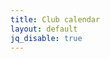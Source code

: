 ```yaml
---
title: Club calendar
layout: default
jq_disable: true
---
```

<div id="myExcelDiv" style="width: 607px; height: 900px"></div>
<script type="text/javascript" src="https://r.office.microsoft.com/r/rlidExcelWLJS?v=1&kip=1"></script>
<script type="text/javascript">
	/*
	 * This code uses the Microsoft Office Excel Javascript object model to programmatically insert the
	 * Excel Web App into a div with id=myExcelDiv. The full API is documented at
	 * https://msdn.microsoft.com/en-GB/library/hh315812.aspx. There you can find out how to programmatically get
	 * values from your Excel file and how to use the rest of the object model. 
	 */

	// Use this file token to reference Calendar1718-jp.xlsx in Excel's APIs
	var fileToken = "SD8EB2B688CF6DF930!136/-8164262475757389520/t=0&s=0&v=!ACv-r5NcGUiUnHI";

	// run the Excel load handler on page load
	if (window.attachEvent) {
		window.attachEvent("onload", loadEwaOnPageLoad);
	} else {
		window.addEventListener("DOMContentLoaded", loadEwaOnPageLoad, false);
	}

	function loadEwaOnPageLoad() {
		var props = {
			item: "'Sheet1'!A1:N83",
			uiOptions: {
				showGridlines: false,
				showParametersTaskPane: false
			},
			interactivityOptions: {
				allowTypingAndFormulaEntry: false,
				allowParameterModification: false,
				allowSorting: false,
				allowFiltering: false,
				allowPivotTableInteractivity: false
			}
		};

		Ewa.EwaControl.loadEwaAsync(fileToken, "myExcelDiv", props, onEwaLoaded);
	}

	function onEwaLoaded(result) {
		/*
		 * Add code here to interact with the embedded Excel web app.
		 * Find out more at https://msdn.microsoft.com/en-GB/library/hh315812.aspx.
		 */
	}
</script>

<!-- Comment out old calendar code for now
{% include calendar.html json="'/assets/calendar2015.json'" %}

[Master calendar (PDF)](/assets/calendar2016.pdf)
//-->

